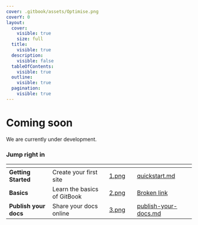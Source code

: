 ```yaml
---
cover: .gitbook/assets/Optimise.png
coverY: 0
layout:
  cover:
    visible: true
    size: full
  title:
    visible: true
  description:
    visible: false
  tableOfContents:
    visible: true
  outline:
    visible: true
  pagination:
    visible: true
---
```


# Coming soon

We are currently under development.



### Jump right in

<table data-view="cards"><thead><tr><th></th><th></th><th data-hidden data-card-cover data-type="files"></th><th data-hidden></th><th data-hidden data-card-target data-type="content-ref"></th></tr></thead><tbody><tr><td><strong>Getting Started</strong></td><td>Create your first site</td><td><a href=".gitbook/assets/1.png">1.png</a></td><td></td><td><a href="getting-started/quickstart.md">quickstart.md</a></td></tr><tr><td><strong>Basics</strong></td><td>Learn the basics of GitBook</td><td><a href=".gitbook/assets/2.png">2.png</a></td><td></td><td><a href="broken-reference">Broken link</a></td></tr><tr><td><strong>Publish your docs</strong></td><td>Share your docs online</td><td><a href=".gitbook/assets/3.png">3.png</a></td><td></td><td><a href="getting-started/publish-your-docs.md">publish-your-docs.md</a></td></tr></tbody></table>
